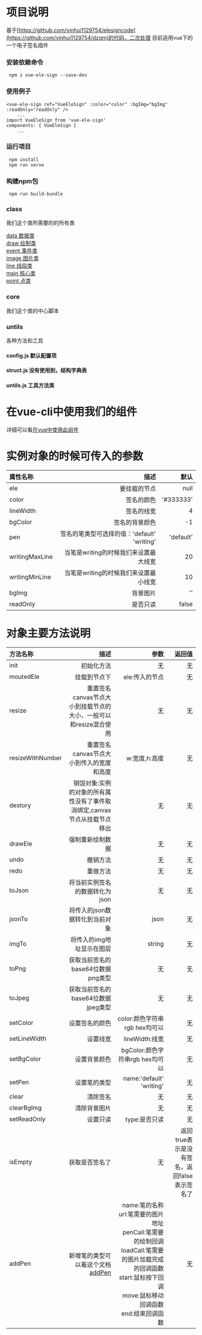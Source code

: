 
# 项目说明
基于[https://github.com/yinhui1129754/elesigncode](https://github.com/yinhui1129754/dzqm)的代码，二次处理
目前适用vue下的一个电子签名插件


### 安装依赖命令
```
 npm i vue-ele-sign --save-dev
```

### 使用例子
```
<vue-ele-sign ref="VueEleSign" :color="color" :bgImg="bgImg" :readOnly="readOnly" />
    ...
import VueEleSign from 'vue-ele-sign'
components: { VueEleSign }
    ...
```

### 运行项目
```
 npm install
 npm run serve
```

### 构建npm包
```
 npm run build-bundle
```


### class
我们这个类所需要的的所有类

[data 数据类](https://github.com/Ercyao/vue-electronic-signature/md/data.md)  
[draw 绘制类](https://github.com/Ercyao/vue-electronic-signature/md/draw.md)  
[event 事件类](https://github.com/Ercyao/vue-electronic-signature/md/event.md)  
[image 图片类](https://github.com/Ercyao/vue-electronic-signature/md/image.md)  
[line 线段类](https://github.com/Ercyao/vue-electronic-signature/md/line.md)  
[main 核心类](https://github.com/Ercyao/vue-electronic-signature/md/main.md)  
[point 点类](https://github.com/Ercyao/vue-electronic-signature/md/point.md)  

### core 
我们这个类的中心脚本

### untils
各种方法和工具

#### config.js 默认配置项
#### struct.js 没有使用到，结构字典表
#### untils.js 工具方法类

# 在vue-cli中使用我们的组件

详细可以看[在vue中使用此组件](https://github.com/yinhui1129754/dzqm/blob/master/md/dzqm-vue.md)


# 实例对象的时候可传入的参数
|属性名称|描述|默认|
|:-|-:|-:|
|ele|要挂载的节点|null|
|color|签名的颜色|'#333333'|
|lineWidth|签名的线宽|4|
|bgColor|签名的背景颜色|-1|
|pen|签名的笔类型可选择的值：'default' 'writing'|'default'|
|writingMaxLine|当笔是writing的时候我们来设置最大线宽|20|
|writingMinLine|当笔是writing的时候我们来设置最小线宽|10|
|bgImg|背景图片|''|
|readOnly|是否只读|false|

# 对象主要方法说明 
|方法名称|描述|参数|返回值|
|:-|-:|-:|-:|
|init|初始化方法|无|无|
|moutedEle|挂载到节点下|ele:传入的节点|无|
|resize|重置签名canvas节点大小到挂载节点的大小，一般可以和resize混合使用|无|无|
|resizeWithNumber|重置签名canvas节点大小到传入的宽度和高度|w:宽度,h:高度|无|
|destory|销毁对象:实例的对象的所有属性没有了事件取消绑定,canvas节点从挂载节点移出|无|无|
|drawEle|强制重新绘制数据|无|无|
|undo|撤销方法|无|无|
|redo|重做方法|无|无|
|toJson|将当前实例签名的数据转化为json|无|无|
|jsonTo|将传入的json数据转化到当前对象|json|无|
|imgTo|将传入的img地址显示在图层|string|无|
|toPng|获取当前签名的base64位数据png类型|无|无|
|toJpeg|获取当前签名的base64位数据jpeg类型|无|无|
|setColor|设置签名的颜色|color:颜色字符串rgb hex均可以|无|
|setLineWidth|设置线宽|lineWidth:线宽|无|
|setBgColor|设置背景颜色|bgColor:颜色字符串rgb hex均可以|无|
|setPen|设置笔的类型|name:'default' 'writing'|无|
|clear|清除签名|无|无|
|clearBgImg|清除背景图片|无|无|
|setReadOnly|设置只读|type:是否只读|无|
|isEmpty|获取是否签名了|无|返回true表示是没有签名，返回false表示签名了|
|addPen|新增笔的类型可以看这个文档[addPen](https://github.com/Ercyao/vue-electronic-signature/md/addPen.md)|name:笔的名称<br/>url:笔需要的图片地址<br/>penCall:笔需要的绘制回调<br/>loadCall:笔需要的图片加载完成的回调函数<br/>start:鼠标按下回调<br/>move:鼠标移动回调函数<br/>end:结束回调函数|无|



